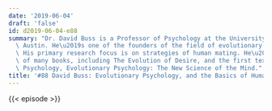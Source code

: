 ```yaml
---
date: '2019-06-04'
draft: 'false'
id: d2019-06-04-e88
summary: "Dr. David Buss is a Professor of Psychology at the University of Texas at\
  \ Austin. He\u2019s one of the founders of the field of evolutionary psychology.\
  \ His primary research focus is on strategies of human mating. He\u2019s the author\
  \ of many books, including The Evolution of Desire, and the first textbook in Evolutionary\
  \ Psychology, Evolutionary Psychology: The New Science of the Mind."
title: '#88 David Buss: Evolutionary Psychology, and the Basics of Human Mating'
---
```

{{< episode >}}
